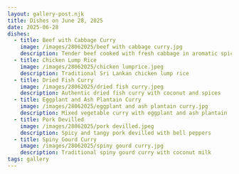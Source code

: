 ```yaml
---
layout: gallery-post.njk
title: Dishes on June 28, 2025
date: 2025-06-28
dishes:
  - title: Beef with Cabbage Curry
    image: /images/28062025/beef with cabbage curry.jpg
    description: Tender beef cooked with fresh cabbage in aromatic spices
  - title: Chicken Lump Rice
    image: /images/28062025/chicken lumprice.jpeg
    description: Traditional Sri Lankan chicken lump rice
  - title: Dried Fish Curry
    image: /images/28062025/dried fish curry.jpeg
    description: Authentic dried fish curry with coconut and spices
  - title: Eggplant and Ash Plantain Curry
    image: /images/28062025/eggplant and ash plantain curry.jpg
    description: Mixed vegetable curry with eggplant and ash plantain
  - title: Pork Devilled
    image: /images/28062025/pork devilled.jpeg
    description: Spicy and tangy pork devilled with bell peppers
  - title: Spiny Gourd Curry
    image: /images/28062025/spiny gourd curry.jpg
    description: Traditional spiny gourd curry with coconut milk
tags: gallery
---
```


